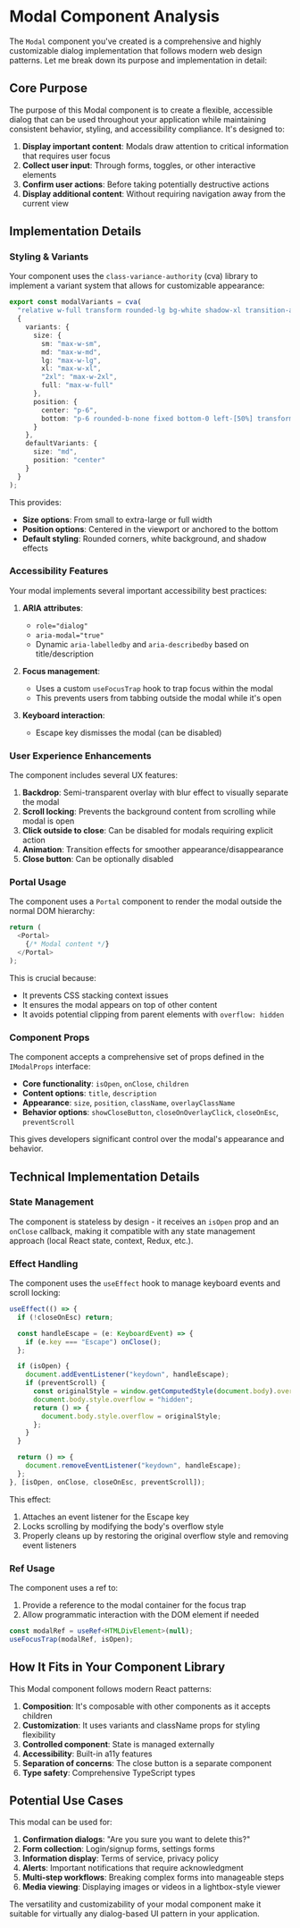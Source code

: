 # Modal Component Analysis

The `Modal` component you've created is a comprehensive and highly customizable dialog implementation that follows modern web design patterns. Let me break down its purpose and implementation in detail:

## Core Purpose

The purpose of this Modal component is to create a flexible, accessible dialog that can be used throughout your application while maintaining consistent behavior, styling, and accessibility compliance. It's designed to:

1. **Display important content**: Modals draw attention to critical information that requires user focus
2. **Collect user input**: Through forms, toggles, or other interactive elements
3. **Confirm user actions**: Before taking potentially destructive actions
4. **Display additional content**: Without requiring navigation away from the current view

## Implementation Details

### Styling & Variants

Your component uses the `class-variance-authority` (cva) library to implement a variant system that allows for customizable appearance:

```typescript
export const modalVariants = cva(
  "relative w-full transform rounded-lg bg-white shadow-xl transition-all",
  {
    variants: {
      size: {
        sm: "max-w-sm",
        md: "max-w-md",
        lg: "max-w-lg",
        xl: "max-w-xl",
        "2xl": "max-w-2xl",
        full: "max-w-full"
      },
      position: {
        center: "p-6",
        bottom: "p-6 rounded-b-none fixed bottom-0 left-[50%] transform -translate-x-1/2"
      }
    },
    defaultVariants: {
      size: "md",
      position: "center"
    }
  }
);
```

This provides:

- **Size options**: From small to extra-large or full width
- **Position options**: Centered in the viewport or anchored to the bottom
- **Default styling**: Rounded corners, white background, and shadow effects

### Accessibility Features

Your modal implements several important accessibility best practices:

1. **ARIA attributes**:

   - `role="dialog"`
   - `aria-modal="true"`
   - Dynamic `aria-labelledby` and `aria-describedby` based on title/description

2. **Focus management**:

   - Uses a custom `useFocusTrap` hook to trap focus within the modal
   - This prevents users from tabbing outside the modal while it's open

3. **Keyboard interaction**:
   - Escape key dismisses the modal (can be disabled)

### User Experience Enhancements

The component includes several UX features:

1. **Backdrop**: Semi-transparent overlay with blur effect to visually separate the modal
2. **Scroll locking**: Prevents the background content from scrolling while modal is open
3. **Click outside to close**: Can be disabled for modals requiring explicit action
4. **Animation**: Transition effects for smoother appearance/disappearance
5. **Close button**: Can be optionally disabled

### Portal Usage

The component uses a `Portal` component to render the modal outside the normal DOM hierarchy:

```typescript
return (
  <Portal>
    {/* Modal content */}
  </Portal>
);
```

This is crucial because:

- It prevents CSS stacking context issues
- It ensures the modal appears on top of other content
- It avoids potential clipping from parent elements with `overflow: hidden`

### Component Props

The component accepts a comprehensive set of props defined in the `IModalProps` interface:

- **Core functionality**: `isOpen`, `onClose`, `children`
- **Content options**: `title`, `description`
- **Appearance**: `size`, `position`, `className`, `overlayClassName`
- **Behavior options**: `showCloseButton`, `closeOnOverlayClick`, `closeOnEsc`, `preventScroll`

This gives developers significant control over the modal's appearance and behavior.

## Technical Implementation Details

### State Management

The component is stateless by design - it receives an `isOpen` prop and an `onClose` callback, making it compatible with any state management approach (local React state, context, Redux, etc.).

### Effect Handling

The component uses the `useEffect` hook to manage keyboard events and scroll locking:

```typescript
useEffect(() => {
  if (!closeOnEsc) return;

  const handleEscape = (e: KeyboardEvent) => {
    if (e.key === "Escape") onClose();
  };

  if (isOpen) {
    document.addEventListener("keydown", handleEscape);
    if (preventScroll) {
      const originalStyle = window.getComputedStyle(document.body).overflow;
      document.body.style.overflow = "hidden";
      return () => {
        document.body.style.overflow = originalStyle;
      };
    }
  }

  return () => {
    document.removeEventListener("keydown", handleEscape);
  };
}, [isOpen, onClose, closeOnEsc, preventScroll]);
```

This effect:

1. Attaches an event listener for the Escape key
2. Locks scrolling by modifying the body's overflow style
3. Properly cleans up by restoring the original overflow style and removing event listeners

### Ref Usage

The component uses a ref to:

1. Provide a reference to the modal container for the focus trap
2. Allow programmatic interaction with the DOM element if needed

```typescript
const modalRef = useRef<HTMLDivElement>(null);
useFocusTrap(modalRef, isOpen);
```

## How It Fits in Your Component Library

This Modal component follows modern React patterns:

1. **Composition**: It's composable with other components as it accepts children
2. **Customization**: It uses variants and className props for styling flexibility
3. **Controlled component**: State is managed externally
4. **Accessibility**: Built-in a11y features
5. **Separation of concerns**: The close button is a separate component
6. **Type safety**: Comprehensive TypeScript types

## Potential Use Cases

This modal can be used for:

1. **Confirmation dialogs**: "Are you sure you want to delete this?"
2. **Form collection**: Login/signup forms, settings forms
3. **Information display**: Terms of service, privacy policy
4. **Alerts**: Important notifications that require acknowledgment
5. **Multi-step workflows**: Breaking complex forms into manageable steps
6. **Media viewing**: Displaying images or videos in a lightbox-style viewer

The versatility and customizability of your modal component make it suitable for virtually any dialog-based UI pattern in your application.
